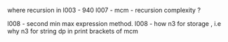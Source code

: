 where recursion in l003 - 940 
l007 - mcm - recursion complexity ? 

l008 - second min max expression method.
l008 - how n3 for storage , i.e why n3 for string dp in print brackets of mcm 